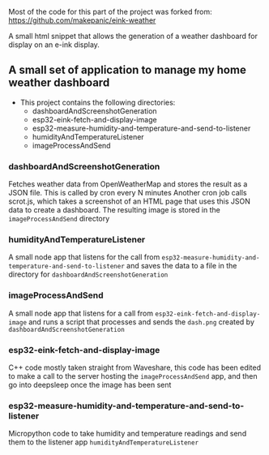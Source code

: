 Most of the code for this part of the project was forked from:
https://github.com/makepanic/eink-weather

A small html snippet that allows the generation of a weather dashboard for display on an e-ink display.

## A small set of application to manage my home weather dashboard

* This project contains the following directories:
    * dashboardAndScreenshotGeneration
    * esp32-eink-fetch-and-display-image
    * esp32-measure-humidity-and-temperature-and-send-to-listener
    * humidityAndTemperatureListener
    * imageProcessAndSend

### dashboardAndScreenshotGeneration
Fetches weather data from OpenWeatherMap and stores the result as a JSON file. This is called by cron every N minutes
Another cron job calls scrot.js, which takes a screenshot of an HTML page that uses this JSON data to create a dashboard. The resulting image is stored in the `imageProcessAndSend` directory

### humidityAndTemperatureListener
A small node app that listens for the call from `esp32-measure-humidity-and-temperature-and-send-to-listener` and saves the data to a file in the directory for `dashboardAndScreenshotGeneration`

### imageProcessAndSend
A small node app that listens for a call from `esp32-eink-fetch-and-display-image` and runs a script that processes and sends the `dash.png` created by `dashboardAndScreenshotGeneration`

### esp32-eink-fetch-and-display-image
C++ code mostly taken straight from Waveshare, this code has been edited to make a call to the server hosting the `imageProcessAndSend` app, and then go into deepsleep once the image has been sent

### esp32-measure-humidity-and-temperature-and-send-to-listener
Micropython code to take humidity and temperature readings and send them to the listener app `humidityAndTemperatureListener`
